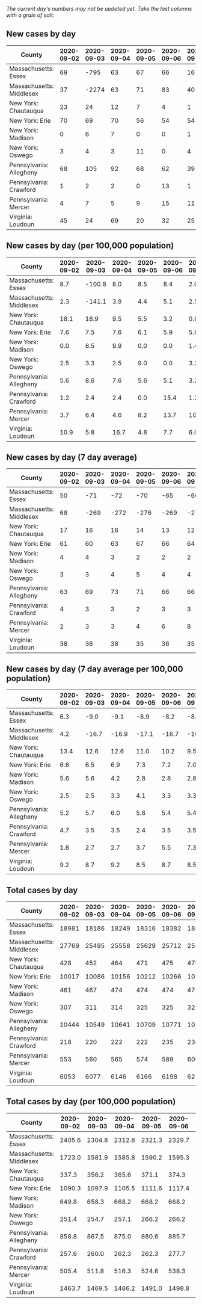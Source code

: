 _The current day's numbers may not be updated yet. Take the last columns with a grain of salt._
## New cases by day

| County | 2020-09-02 | 2020-09-03 | 2020-09-04 | 2020-09-05 | 2020-09-06 | 2020-09-07 | 2020-09-08 |
| --- | --- | --- | --- | --- | --- | --- | --- |
| Massachusetts: Essex | 69 | -795 | 63 | 67 | 66 | 16 |  |
| Massachusetts: Middlesex | 37 | -2274 | 63 | 71 | 83 | 40 |  |
| New York: Chautauqua | 23 | 24 | 12 | 7 | 4 | 1 |  |
| New York: Erie | 70 | 69 | 70 | 56 | 54 | 54 |  |
| New York: Madison | 0 | 6 | 7 | 0 | 0 | 1 |  |
| New York: Oswego | 3 | 4 | 3 | 11 | 0 | 4 |  |
| Pennsylvania: Allegheny | 68 | 105 | 92 | 68 | 62 | 39 | 37 |
| Pennsylvania: Crawford | 1 | 2 | 2 | 0 | 13 | 1 | 1 |
| Pennsylvania: Mercer | 4 | 7 | 5 | 9 | 15 | 11 | 7 |
| Virginia: Loudoun | 45 | 24 | 69 | 20 | 32 | 25 | 40 |

## New cases by day (per 100,000 population)

| County | 2020-09-02 | 2020-09-03 | 2020-09-04 | 2020-09-05 | 2020-09-06 | 2020-09-07 | 2020-09-08 |
| --- | --- | --- | --- | --- | --- | --- | --- |
| Massachusetts: Essex | 8.7 | -100.8 | 8.0 | 8.5 | 8.4 | 2.0 |  |
| Massachusetts: Middlesex | 2.3 | -141.1 | 3.9 | 4.4 | 5.1 | 2.5 |  |
| New York: Chautauqua | 18.1 | 18.9 | 9.5 | 5.5 | 3.2 | 0.8 |  |
| New York: Erie | 7.6 | 7.5 | 7.6 | 6.1 | 5.9 | 5.9 |  |
| New York: Madison | 0.0 | 8.5 | 9.9 | 0.0 | 0.0 | 1.4 |  |
| New York: Oswego | 2.5 | 3.3 | 2.5 | 9.0 | 0.0 | 3.3 |  |
| Pennsylvania: Allegheny | 5.6 | 8.6 | 7.6 | 5.6 | 5.1 | 3.2 | 3.0 |
| Pennsylvania: Crawford | 1.2 | 2.4 | 2.4 | 0.0 | 15.4 | 1.2 | 1.2 |
| Pennsylvania: Mercer | 3.7 | 6.4 | 4.6 | 8.2 | 13.7 | 10.1 | 6.4 |
| Virginia: Loudoun | 10.9 | 5.8 | 16.7 | 4.8 | 7.7 | 6.0 | 9.7 |

## New cases by day (7 day average)

| County | 2020-09-02 | 2020-09-03 | 2020-09-04 | 2020-09-05 | 2020-09-06 | 2020-09-07 | 2020-09-08 |
| --- | --- | --- | --- | --- | --- | --- | --- |
| Massachusetts: Essex | 50 | -71 | -72 | -70 | -65 | -66 |  |
| Massachusetts: Middlesex | 68 | -269 | -272 | -276 | -269 | -273 |  |
| New York: Chautauqua | 17 | 16 | 16 | 14 | 13 | 12 |  |
| New York: Erie | 61 | 60 | 63 | 67 | 66 | 64 |  |
| New York: Madison | 4 | 4 | 3 | 2 | 2 | 2 |  |
| New York: Oswego | 3 | 3 | 4 | 5 | 4 | 4 |  |
| Pennsylvania: Allegheny | 63 | 69 | 73 | 71 | 66 | 66 | 67 |
| Pennsylvania: Crawford | 4 | 3 | 3 | 2 | 3 | 3 | 3 |
| Pennsylvania: Mercer | 2 | 3 | 3 | 4 | 6 | 8 | 8 |
| Virginia: Loudoun | 38 | 36 | 38 | 35 | 36 | 35 | 36 |

## New cases by day (7 day average per 100,000 population)

| County | 2020-09-02 | 2020-09-03 | 2020-09-04 | 2020-09-05 | 2020-09-06 | 2020-09-07 | 2020-09-08 |
| --- | --- | --- | --- | --- | --- | --- | --- |
| Massachusetts: Essex | 6.3 | -9.0 | -9.1 | -8.9 | -8.2 | -8.4 |  |
| Massachusetts: Middlesex | 4.2 | -16.7 | -16.9 | -17.1 | -16.7 | -16.9 |  |
| New York: Chautauqua | 13.4 | 12.6 | 12.6 | 11.0 | 10.2 | 9.5 |  |
| New York: Erie | 6.6 | 6.5 | 6.9 | 7.3 | 7.2 | 7.0 |  |
| New York: Madison | 5.6 | 5.6 | 4.2 | 2.8 | 2.8 | 2.8 |  |
| New York: Oswego | 2.5 | 2.5 | 3.3 | 4.1 | 3.3 | 3.3 |  |
| Pennsylvania: Allegheny | 5.2 | 5.7 | 6.0 | 5.8 | 5.4 | 5.4 | 5.5 |
| Pennsylvania: Crawford | 4.7 | 3.5 | 3.5 | 2.4 | 3.5 | 3.5 | 3.5 |
| Pennsylvania: Mercer | 1.8 | 2.7 | 2.7 | 3.7 | 5.5 | 7.3 | 7.3 |
| Virginia: Loudoun | 9.2 | 8.7 | 9.2 | 8.5 | 8.7 | 8.5 | 8.7 |

## Total cases by day

| County | 2020-09-02 | 2020-09-03 | 2020-09-04 | 2020-09-05 | 2020-09-06 | 2020-09-07 | 2020-09-08 |
| --- | --- | --- | --- | --- | --- | --- | --- |
| Massachusetts: Essex | 18981 | 18186 | 18249 | 18316 | 18382 | 18398 |  |
| Massachusetts: Middlesex | 27769 | 25495 | 25558 | 25629 | 25712 | 25752 |  |
| New York: Chautauqua | 428 | 452 | 464 | 471 | 475 | 476 |  |
| New York: Erie | 10017 | 10086 | 10156 | 10212 | 10266 | 10320 |  |
| New York: Madison | 461 | 467 | 474 | 474 | 474 | 475 |  |
| New York: Oswego | 307 | 311 | 314 | 325 | 325 | 329 |  |
| Pennsylvania: Allegheny | 10444 | 10549 | 10641 | 10709 | 10771 | 10810 | 10847 |
| Pennsylvania: Crawford | 218 | 220 | 222 | 222 | 235 | 236 | 237 |
| Pennsylvania: Mercer | 553 | 560 | 565 | 574 | 589 | 600 | 607 |
| Virginia: Loudoun | 6053 | 6077 | 6146 | 6166 | 6198 | 6223 | 6263 |

## Total cases by day (per 100,000 population)

| County | 2020-09-02 | 2020-09-03 | 2020-09-04 | 2020-09-05 | 2020-09-06 | 2020-09-07 | 2020-09-08 |
| --- | --- | --- | --- | --- | --- | --- | --- |
| Massachusetts: Essex | 2405.6 | 2304.8 | 2312.8 | 2321.3 | 2329.7 | 2331.7 |  |
| Massachusetts: Middlesex | 1723.0 | 1581.9 | 1585.8 | 1590.2 | 1595.3 | 1597.8 |  |
| New York: Chautauqua | 337.3 | 356.2 | 365.6 | 371.1 | 374.3 | 375.1 |  |
| New York: Erie | 1090.3 | 1097.9 | 1105.5 | 1111.6 | 1117.4 | 1123.3 |  |
| New York: Madison | 649.8 | 658.3 | 668.2 | 668.2 | 668.2 | 669.6 |  |
| New York: Oswego | 251.4 | 254.7 | 257.1 | 266.2 | 266.2 | 269.4 |  |
| Pennsylvania: Allegheny | 858.8 | 867.5 | 875.0 | 880.6 | 885.7 | 888.9 | 892.0 |
| Pennsylvania: Crawford | 257.6 | 260.0 | 262.3 | 262.3 | 277.7 | 278.9 | 280.0 |
| Pennsylvania: Mercer | 505.4 | 511.8 | 516.3 | 524.6 | 538.3 | 548.3 | 554.7 |
| Virginia: Loudoun | 1463.7 | 1469.5 | 1486.2 | 1491.0 | 1498.8 | 1504.8 | 1514.5 |
